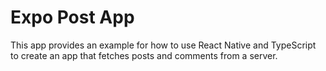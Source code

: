 # Expo Post App

This app provides an example for how to use React Native and TypeScript to
create an app that fetches posts and comments from a server.